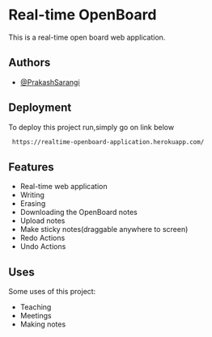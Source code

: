 
# Real-time OpenBoard

This is a real-time open board web application.

## Authors

 - [@PrakashSarangi](https://github.com/PrakashSarangi)




## Deployment

To deploy this project run,simply go on link below

```bash
 https://realtime-openboard-application.herokuapp.com/
```


## Features

- Real-time web application
- Writing
- Erasing
- Downloading the OpenBoard notes
- Upload notes
- Make sticky notes(draggable anywhere to screen)
- Redo Actions
- Undo Actions


## Uses

Some uses of this project:

- Teaching
- Meetings
- Making notes

